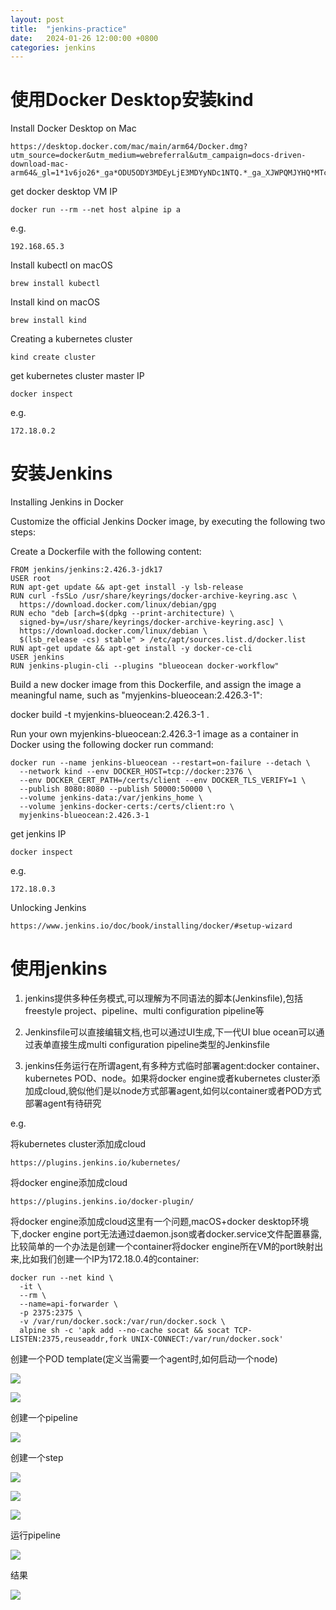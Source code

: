 ```yaml
---
layout: post
title:  "jenkins-practice"
date:   2024-01-26 12:00:00 +0800
categories: jenkins
---
```


# 使用Docker Desktop安装kind

Install Docker Desktop on Mac

```
https://desktop.docker.com/mac/main/arm64/Docker.dmg?utm_source=docker&utm_medium=webreferral&utm_campaign=docs-driven-download-mac-arm64&_gl=1*1v6jo26*_ga*ODU5ODY3MDEyLjE3MDYyNDc1NTQ.*_ga_XJWPQMJYHQ*MTcwNjI0NzU1NC4xLjEuMTcwNjI0NzYwOC42LjAuMA..
```

get docker desktop VM IP

```
docker run --rm --net host alpine ip a
```

e.g.

```
192.168.65.3
```

Install kubectl on macOS

```
brew install kubectl
```

Install kind on macOS

```
brew install kind
```

Creating a kubernetes cluster

```
kind create cluster
```

get kubernetes cluster master IP

```
docker inspect
```

e.g.

```
172.18.0.2
```

# 安装Jenkins

Installing Jenkins in Docker

Customize the official Jenkins Docker image, by executing the following two steps:

Create a Dockerfile with the following content:

```
FROM jenkins/jenkins:2.426.3-jdk17
USER root
RUN apt-get update && apt-get install -y lsb-release
RUN curl -fsSLo /usr/share/keyrings/docker-archive-keyring.asc \
  https://download.docker.com/linux/debian/gpg
RUN echo "deb [arch=$(dpkg --print-architecture) \
  signed-by=/usr/share/keyrings/docker-archive-keyring.asc] \
  https://download.docker.com/linux/debian \
  $(lsb_release -cs) stable" > /etc/apt/sources.list.d/docker.list
RUN apt-get update && apt-get install -y docker-ce-cli
USER jenkins
RUN jenkins-plugin-cli --plugins "blueocean docker-workflow"
```

Build a new docker image from this Dockerfile, and assign the image a meaningful name, such as "myjenkins-blueocean:2.426.3-1":

docker build -t myjenkins-blueocean:2.426.3-1 .

Run your own myjenkins-blueocean:2.426.3-1 image as a container in Docker using the following docker run command:

```
docker run --name jenkins-blueocean --restart=on-failure --detach \
  --network kind --env DOCKER_HOST=tcp://docker:2376 \
  --env DOCKER_CERT_PATH=/certs/client --env DOCKER_TLS_VERIFY=1 \
  --publish 8080:8080 --publish 50000:50000 \
  --volume jenkins-data:/var/jenkins_home \
  --volume jenkins-docker-certs:/certs/client:ro \
  myjenkins-blueocean:2.426.3-1
```

get jenkins IP

```
docker inspect
```

e.g.

```
172.18.0.3
```

Unlocking Jenkins

```
https://www.jenkins.io/doc/book/installing/docker/#setup-wizard
```

# 使用jenkins

1. jenkins提供多种任务模式,可以理解为不同语法的脚本(Jenkinsfile),包括freestyle project、pipeline、multi configuration pipeline等

2. Jenkinsfile可以直接编辑文档,也可以通过UI生成,下一代UI blue ocean可以通过表单直接生成multi configuration pipeline类型的Jenkinsfile

3. jenkins任务运行在所谓agent,有多种方式临时部署agent:docker container、kubernetes POD、node。如果将docker engine或者kubernetes cluster添加成cloud,貌似他们是以node方式部署agent,如何以container或者POD方式部署agent有待研究

e.g.

将kubernetes cluster添加成cloud

```
https://plugins.jenkins.io/kubernetes/
```

将docker engine添加成cloud

```
https://plugins.jenkins.io/docker-plugin/
```

将docker engine添加成cloud这里有一个问题,macOS+docker desktop环境下,docker engine port无法通过daemon.json或者docker.service文件配置暴露,比较简单的一个办法是创建一个container将docker engine所在VM的port映射出来,比如我们创建一个IP为172.18.0.4的container:

```
docker run --net kind \
  -it \
  --rm \
  --name=api-forwarder \
  -p 2375:2375 \
  -v /var/run/docker.sock:/var/run/docker.sock \
  alpine sh -c 'apk add --no-cache socat && socat TCP-LISTEN:2375,reuseaddr,fork UNIX-CONNECT:/var/run/docker.sock'
```

创建一个POD template(定义当需要一个agent时,如何启动一个node)

![](https://raw.githubusercontent.com/wavebreake/imagehosting/main/jenkins_manage_cloud_kind_configure.png)

![](https://raw.githubusercontent.com/wavebreake/imagehosting/main/jenkins_manage_cloud_kind_template.png)

创建一个pipeline

![](https://raw.githubusercontent.com/wavebreake/imagehosting/main/jenkins_blue_create-pipeline.png)

创建一个step

![](https://raw.githubusercontent.com/wavebreake/imagehosting/main/jenkins_pipeline-editor_devops_main.png)

![](https://raw.githubusercontent.com/wavebreake/imagehosting/main/jenkins_pipeline-editor_devops_main_%201.png)

![](https://raw.githubusercontent.com/wavebreake/imagehosting/main/jenkins_pipeline-editor_devops_main_%202.png)

运行pipeline

![](https://raw.githubusercontent.com/wavebreake/imagehosting/main/jenkins_manage_computer_.png)

结果

![](https://raw.githubusercontent.com/wavebreake/imagehosting/main/jenkins_devops_detail_main_2_pipeline.png)
